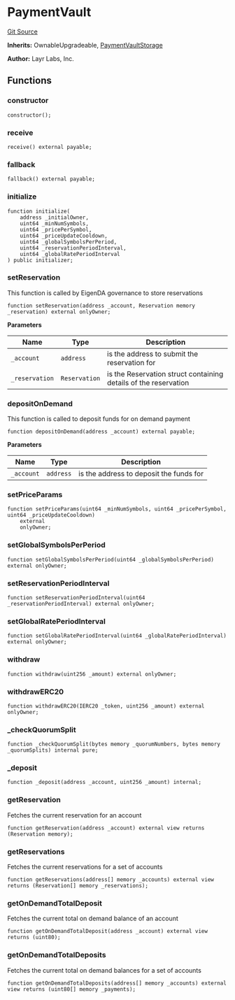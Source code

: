 # PaymentVault
[Git Source](https://github.com/Layr-Labs/eigenda/blob/538f0525d9ff112a8ba32701edaf2860a0ad7306/src/payments/PaymentVault.sol)

**Inherits:**
OwnableUpgradeable, [PaymentVaultStorage](/src/payments/PaymentVaultStorage.sol/abstract.PaymentVaultStorage.md)

**Author:**
Layr Labs, Inc.


## Functions
### constructor


```solidity
constructor();
```

### receive


```solidity
receive() external payable;
```

### fallback


```solidity
fallback() external payable;
```

### initialize


```solidity
function initialize(
    address _initialOwner,
    uint64 _minNumSymbols,
    uint64 _pricePerSymbol,
    uint64 _priceUpdateCooldown,
    uint64 _globalSymbolsPerPeriod,
    uint64 _reservationPeriodInterval,
    uint64 _globalRatePeriodInterval
) public initializer;
```

### setReservation

This function is called by EigenDA governance to store reservations


```solidity
function setReservation(address _account, Reservation memory _reservation) external onlyOwner;
```
**Parameters**

|Name|Type|Description|
|----|----|-----------|
|`_account`|`address`|is the address to submit the reservation for|
|`_reservation`|`Reservation`|is the Reservation struct containing details of the reservation|


### depositOnDemand

This function is called to deposit funds for on demand payment


```solidity
function depositOnDemand(address _account) external payable;
```
**Parameters**

|Name|Type|Description|
|----|----|-----------|
|`_account`|`address`|is the address to deposit the funds for|


### setPriceParams


```solidity
function setPriceParams(uint64 _minNumSymbols, uint64 _pricePerSymbol, uint64 _priceUpdateCooldown)
    external
    onlyOwner;
```

### setGlobalSymbolsPerPeriod


```solidity
function setGlobalSymbolsPerPeriod(uint64 _globalSymbolsPerPeriod) external onlyOwner;
```

### setReservationPeriodInterval


```solidity
function setReservationPeriodInterval(uint64 _reservationPeriodInterval) external onlyOwner;
```

### setGlobalRatePeriodInterval


```solidity
function setGlobalRatePeriodInterval(uint64 _globalRatePeriodInterval) external onlyOwner;
```

### withdraw


```solidity
function withdraw(uint256 _amount) external onlyOwner;
```

### withdrawERC20


```solidity
function withdrawERC20(IERC20 _token, uint256 _amount) external onlyOwner;
```

### _checkQuorumSplit


```solidity
function _checkQuorumSplit(bytes memory _quorumNumbers, bytes memory _quorumSplits) internal pure;
```

### _deposit


```solidity
function _deposit(address _account, uint256 _amount) internal;
```

### getReservation

Fetches the current reservation for an account


```solidity
function getReservation(address _account) external view returns (Reservation memory);
```

### getReservations

Fetches the current reservations for a set of accounts


```solidity
function getReservations(address[] memory _accounts) external view returns (Reservation[] memory _reservations);
```

### getOnDemandTotalDeposit

Fetches the current total on demand balance of an account


```solidity
function getOnDemandTotalDeposit(address _account) external view returns (uint80);
```

### getOnDemandTotalDeposits

Fetches the current total on demand balances for a set of accounts


```solidity
function getOnDemandTotalDeposits(address[] memory _accounts) external view returns (uint80[] memory _payments);
```

